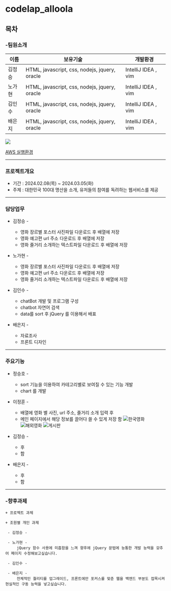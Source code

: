 # codelap_alloola
## 목차

### -팀원소개
    
 |  이름  | 보유기술 | 개발환경 | 
|--------|----------------------------------------------------|-----------------------------|
| 김정승 |    HTML, javascript, css, nodejs, jquery, oracle    |    IntelliJ IDEA , vim      | 
| 노가현 |    HTML, javascript, css, nodejs, jquery, oracle    |    IntelliJ IDEA , vim      |  
| 김인수 |    HTML, javascript, css, nodejs, jquery, oracle    |    IntelliJ IDEA , vim      |  
| 배은지 |    HTML, javascript, css, nodejs, jquery, oracle    |    IntelliJ IDEA , vim      |   

<a href="https://github.com/JUNGSEUNGKIM/codelap_allola/graphs/contributors">
  <img src="https://contrib.rocks/image?repo=JUNGSEUNGKIM/codelap_allola" />
</a>

[AWS 실행환경](http://3.143.252.195:3000/mainPage)

---
    
### 프로젝트개요
+ 기간 : 2024.02.08(목) ~ 2024.03.05(화)
+ 주제 : 대한민국 100대 명산을 소개, 유저들의 참여를 독려하는 웹서비스를 제공 

---
### 담당업무

* 김정승 -  
    + 영화 장르별 포스터 사진파일 다운로드 후 배열에 저장
    + 영화 예고편 url 주소 다운로드 후 배열에 저장
    + 영화 줄거리 소개하는 텍스트파일 다운로드 후 배열에 저장
  
* 노가현 -  
    + 영화 장르별 포스터 사진파일 다운로드 후 배열에 저장
    + 영화 예고편 url 주소 다운로드 후 배열에 저장
    + 영화 줄거리 소개하는 텍스트파일 다운로드 후 배열에 저장

* 김인수 - 
    + chatBot 개발 및 프로그램 구성</br>
    + chatbot 자연어 검색
    + data를 sort 후 jQuery 를 이용해서 배표 

* 배은지 - 
    + 자료조사 
    + 프론트 디자인 
---
### 주요기능 
* 정승호 -
  + sort 기능을 이용하여 카테고리별로 보여질 수 있는 기능 개발
  + chart 를 개발  

* 이정훈 -  
  + 배열에 영화 별 사진, url 주소, 줄거리 소개 입력 후
  + 메인 페이지에서 해당 정보를 끌어다 쓸 수 있게 저장 함
![한국영화](./한국영화.PNG)
![해외영화](./해외영화.PNG)
![게시판](./게시판.PNG)
         

* 김정승 -  
  +  후
  +  함

* 배은지 -  
  +  후
  +  함

---

### -향후과제
    + 프로젝트 과제

    + 조원별 개인 과제
    
     - 김정승 -  

     - 노가현 -     
         jQuery 함수 사용에 미흡함을 느껴 향후에 jQuery 문법에 능통한 개발 능력을 갖추어 페이지 수정해보고싶습니다.
 
     - 김인수 - 

     - 배은지 - 
         전체적인 퀄리티를 업그레이드, 프론트에만 포커스를 맞춘 웹을 백엔드 부분도 접목시켜 현실적인 구동 능력을 넣고싶습니다.

